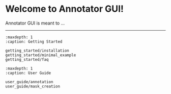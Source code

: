 # Welcome to Annotator GUI!

Annotator GUI is meant to ... 


----


```{toctree}
:maxdepth: 1
:caption: Getting Started

getting_started/installation
getting_started/minimal_example
getting_started/faq
```

```{toctree}
:maxdepth: 1
:caption: User Guide 

user_guide/annotation
user_guide/mask_creation
```


